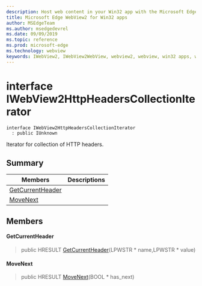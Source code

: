 ```yaml
---
description: Host web content in your Win32 app with the Microsoft Edge WebView2 control
title: Microsoft Edge WebView2 for Win32 apps
author: MSEdgeTeam
ms.author: msedgedevrel
ms.date: 09/09/2019
ms.topic: reference
ms.prod: microsoft-edge
ms.technology: webview
keywords: IWebView2, IWebView2WebView, webview2, webview, win32 apps, win32, edge
---
```


# interface IWebView2HttpHeadersCollectionIterator 

```
interface IWebView2HttpHeadersCollectionIterator
  : public IUnknown
```

Iterator for collection of HTTP headers.

## Summary

 Members                        | Descriptions
--------------------------------|---------------------------------------------
[GetCurrentHeader](#getcurrentheader) | 
[MoveNext](#movenext) | 

## Members

#### GetCurrentHeader 

> public HRESULT [GetCurrentHeader](#getcurrentheader)(LPWSTR * name,LPWSTR * value)

#### MoveNext 

> public HRESULT [MoveNext](#movenext)(BOOL * has_next)

